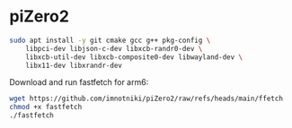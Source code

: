 # piZero2

```bash
sudo apt install -y git cmake gcc g++ pkg-config \
    libpci-dev libjson-c-dev libxcb-randr0-dev \
    libxcb-util-dev libxcb-composite0-dev libwayland-dev \
    libx11-dev libxrandr-dev
```
Download and run fastfetch for arm6:
```bash
wget https://github.com/imnotniki/piZero2/raw/refs/heads/main/ffetch
chmod +x fastfetch
./fastfetch
```
